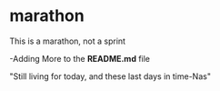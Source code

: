 # marathon
This is a marathon, not a sprint


-Adding More to the **README.md** file

<quote>"Still living for today, and these last days in time-Nas"<quote>